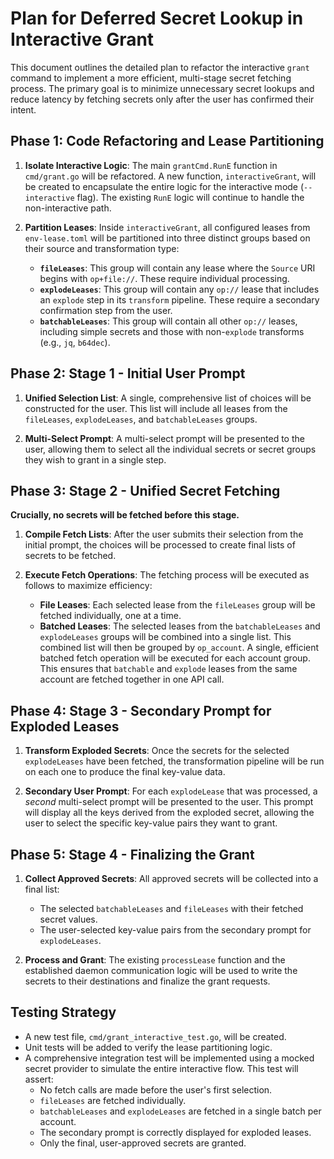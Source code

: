 # Plan for Deferred Secret Lookup in Interactive Grant

This document outlines the detailed plan to refactor the interactive `grant` command to implement a more efficient, multi-stage secret fetching process. The primary goal is to minimize unnecessary secret lookups and reduce latency by fetching secrets only after the user has confirmed their intent.

## Phase 1: Code Refactoring and Lease Partitioning

1.  **Isolate Interactive Logic**: The main `grantCmd.RunE` function in `cmd/grant.go` will be refactored. A new function, `interactiveGrant`, will be created to encapsulate the entire logic for the interactive mode (`--interactive` flag). The existing `RunE` logic will continue to handle the non-interactive path.

2.  **Partition Leases**: Inside `interactiveGrant`, all configured leases from `env-lease.toml` will be partitioned into three distinct groups based on their source and transformation type:
    *   **`fileLeases`**: This group will contain any lease where the `Source` URI begins with `op+file://`. These require individual processing.
    *   **`explodeLeases`**: This group will contain any `op://` lease that includes an `explode` step in its `transform` pipeline. These require a secondary confirmation step from the user.
    *   **`batchableLeases`**: This group will contain all other `op://` leases, including simple secrets and those with non-`explode` transforms (e.g., `jq`, `b64dec`).

## Phase 2: Stage 1 - Initial User Prompt

1.  **Unified Selection List**: A single, comprehensive list of choices will be constructed for the user. This list will include all leases from the `fileLeases`, `explodeLeases`, and `batchableLeases` groups.

2.  **Multi-Select Prompt**: A multi-select prompt will be presented to the user, allowing them to select all the individual secrets or secret groups they wish to grant in a single step.

## Phase 3: Stage 2 - Unified Secret Fetching

**Crucially, no secrets will be fetched before this stage.**

1.  **Compile Fetch Lists**: After the user submits their selection from the initial prompt, the choices will be processed to create final lists of secrets to be fetched.

2.  **Execute Fetch Operations**: The fetching process will be executed as follows to maximize efficiency:
    *   **File Leases**: Each selected lease from the `fileLeases` group will be fetched individually, one at a time.
    *   **Batched Leases**: The selected leases from the `batchableLeases` and `explodeLeases` groups will be combined into a single list. This combined list will then be grouped by `op_account`. A single, efficient batched fetch operation will be executed for each account group. This ensures that `batchable` and `explode` leases from the same account are fetched together in one API call.

## Phase 4: Stage 3 - Secondary Prompt for Exploded Leases

1.  **Transform Exploded Secrets**: Once the secrets for the selected `explodeLeases` have been fetched, the transformation pipeline will be run on each one to produce the final key-value data.

2.  **Secondary User Prompt**: For each `explodeLease` that was processed, a *second* multi-select prompt will be presented to the user. This prompt will display all the keys derived from the exploded secret, allowing the user to select the specific key-value pairs they want to grant.

## Phase 5: Stage 4 - Finalizing the Grant

1.  **Collect Approved Secrets**: All approved secrets will be collected into a final list:
    *   The selected `batchableLeases` and `fileLeases` with their fetched secret values.
    *   The user-selected key-value pairs from the secondary prompt for `explodeLeases`.

2.  **Process and Grant**: The existing `processLease` function and the established daemon communication logic will be used to write the secrets to their destinations and finalize the grant requests.

## Testing Strategy

- A new test file, `cmd/grant_interactive_test.go`, will be created.
- Unit tests will be added to verify the lease partitioning logic.
- A comprehensive integration test will be implemented using a mocked secret provider to simulate the entire interactive flow. This test will assert:
    - No fetch calls are made before the user's first selection.
    - `fileLeases` are fetched individually.
    - `batchableLeases` and `explodeLeases` are fetched in a single batch per account.
    - The secondary prompt is correctly displayed for exploded leases.
    - Only the final, user-approved secrets are granted.
